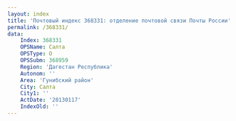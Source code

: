 ```yaml
---
layout: index
title: 'Почтовый индекс 368331: отделение почтовой связи Почты России'
permalink: /368331/
data:
    Index: 368331
    OPSName: Салта
    OPSType: О
    OPSSubm: 368959
    Region: 'Дагестан Республика'
    Autonom: ''
    Area: 'Гунибский район'
    City: Салта
    City1: ''
    ActDate: '20130117'
    IndexOld: ''
---
```

